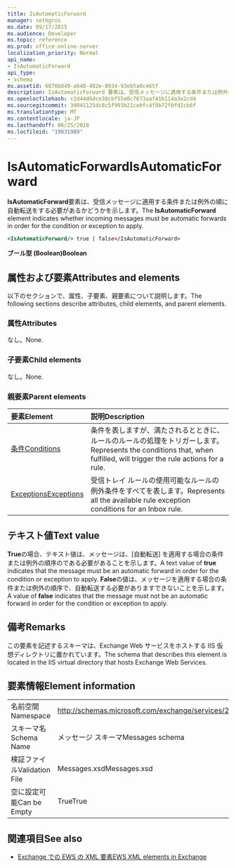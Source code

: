 ```yaml
---
title: IsAutomaticForward
manager: sethgros
ms.date: 09/17/2015
ms.audience: Developer
ms.topic: reference
ms.prod: office-online-server
localization_priority: Normal
api_name:
- IsAutomaticForward
api_type:
- schema
ms.assetid: 6876b849-a648-482e-8934-93eb5a0c465f
description: IsAutomaticForward 要素は、受信メッセージに適用する条件または例外の順に自動転送をする必要があるかどうかを示します。
ms.openlocfilehash: c2d44d6dce30cbf55e0c7673aaf41b114a3e2cd4
ms.sourcegitcommit: 34041125dc8c5f993b21cebfc4f8b72f0fd2cb6f
ms.translationtype: MT
ms.contentlocale: ja-JP
ms.lasthandoff: 06/25/2018
ms.locfileid: "19831989"
---
```

# <a name="isautomaticforward"></a><span data-ttu-id="27bee-103">IsAutomaticForward</span><span class="sxs-lookup"><span data-stu-id="27bee-103">IsAutomaticForward</span></span>

<span data-ttu-id="27bee-104">**IsAutomaticForward**要素は、受信メッセージに適用する条件または例外の順に自動転送をする必要があるかどうかを示します。</span><span class="sxs-lookup"><span data-stu-id="27bee-104">The **IsAutomaticForward** element indicates whether incoming messages must be automatic forwards in order for the condition or exception to apply.</span></span> 
  
```XML
<IsAutomaticForward/> true | false</IsAutomaticForward>
```

 <span data-ttu-id="27bee-105">**ブール型 (Boolean)**</span><span class="sxs-lookup"><span data-stu-id="27bee-105">**Boolean**</span></span>
## <a name="attributes-and-elements"></a><span data-ttu-id="27bee-106">属性および要素</span><span class="sxs-lookup"><span data-stu-id="27bee-106">Attributes and elements</span></span>

<span data-ttu-id="27bee-107">以下のセクションで、属性、子要素、親要素について説明します。</span><span class="sxs-lookup"><span data-stu-id="27bee-107">The following sections describe attributes, child elements, and parent elements.</span></span>
  
### <a name="attributes"></a><span data-ttu-id="27bee-108">属性</span><span class="sxs-lookup"><span data-stu-id="27bee-108">Attributes</span></span>

<span data-ttu-id="27bee-109">なし。</span><span class="sxs-lookup"><span data-stu-id="27bee-109">None.</span></span>
  
### <a name="child-elements"></a><span data-ttu-id="27bee-110">子要素</span><span class="sxs-lookup"><span data-stu-id="27bee-110">Child elements</span></span>

<span data-ttu-id="27bee-111">なし。</span><span class="sxs-lookup"><span data-stu-id="27bee-111">None.</span></span>
  
### <a name="parent-elements"></a><span data-ttu-id="27bee-112">親要素</span><span class="sxs-lookup"><span data-stu-id="27bee-112">Parent elements</span></span>

|<span data-ttu-id="27bee-113">**要素**</span><span class="sxs-lookup"><span data-stu-id="27bee-113">**Element**</span></span>|<span data-ttu-id="27bee-114">**説明**</span><span class="sxs-lookup"><span data-stu-id="27bee-114">**Description**</span></span>|
|:-----|:-----|
|[<span data-ttu-id="27bee-115">条件</span><span class="sxs-lookup"><span data-stu-id="27bee-115">Conditions</span></span>](conditions.md) <br/> |<span data-ttu-id="27bee-116">条件を表しますが、満たされるとときに、ルールのルールの処理をトリガーします。</span><span class="sxs-lookup"><span data-stu-id="27bee-116">Represents the conditions that, when fulfilled, will trigger the rule actions for a rule.</span></span>  <br/> |
|[<span data-ttu-id="27bee-117">Exceptions</span><span class="sxs-lookup"><span data-stu-id="27bee-117">Exceptions</span></span>](exceptions.md) <br/> |<span data-ttu-id="27bee-118">受信トレイ ルールの使用可能なルールの例外条件をすべてを表します。</span><span class="sxs-lookup"><span data-stu-id="27bee-118">Represents all the available rule exception conditions for an Inbox rule.</span></span>  <br/> |
   
## <a name="text-value"></a><span data-ttu-id="27bee-119">テキスト値</span><span class="sxs-lookup"><span data-stu-id="27bee-119">Text value</span></span>

<span data-ttu-id="27bee-120">**True**の場合、テキスト値は、メッセージは、[自動転送] を適用する場合の条件または例外の順序のである必要があることを示します。</span><span class="sxs-lookup"><span data-stu-id="27bee-120">A text value of **true** indicates that the message must be an automatic forward in order for the condition or exception to apply.</span></span> <span data-ttu-id="27bee-121">**False**の値は、メッセージを適用する場合の条件または例外の順序で、自動転送する必要がありますできないことを示します。</span><span class="sxs-lookup"><span data-stu-id="27bee-121">A value of **false** indicates that the message must not be an automatic forward in order for the condition or exception to apply.</span></span> 
  
## <a name="remarks"></a><span data-ttu-id="27bee-122">備考</span><span class="sxs-lookup"><span data-stu-id="27bee-122">Remarks</span></span>

<span data-ttu-id="27bee-123">この要素を記述するスキーマは、Exchange Web サービスをホストする IIS 仮想ディレクトリに置かれています。</span><span class="sxs-lookup"><span data-stu-id="27bee-123">The schema that describes this element is located in the IIS virtual directory that hosts Exchange Web Services.</span></span>
  
## <a name="element-information"></a><span data-ttu-id="27bee-124">要素情報</span><span class="sxs-lookup"><span data-stu-id="27bee-124">Element information</span></span>

|||
|:-----|:-----|
|<span data-ttu-id="27bee-125">名前空間</span><span class="sxs-lookup"><span data-stu-id="27bee-125">Namespace</span></span>  <br/> |http://schemas.microsoft.com/exchange/services/2006/messages  <br/> |
|<span data-ttu-id="27bee-126">スキーマ名</span><span class="sxs-lookup"><span data-stu-id="27bee-126">Schema Name</span></span>  <br/> |<span data-ttu-id="27bee-127">メッセージ スキーマ</span><span class="sxs-lookup"><span data-stu-id="27bee-127">Messages schema</span></span>  <br/> |
|<span data-ttu-id="27bee-128">検証ファイル</span><span class="sxs-lookup"><span data-stu-id="27bee-128">Validation File</span></span>  <br/> |<span data-ttu-id="27bee-129">Messages.xsd</span><span class="sxs-lookup"><span data-stu-id="27bee-129">Messages.xsd</span></span>  <br/> |
|<span data-ttu-id="27bee-130">空に設定可能</span><span class="sxs-lookup"><span data-stu-id="27bee-130">Can be Empty</span></span>  <br/> |<span data-ttu-id="27bee-131">True</span><span class="sxs-lookup"><span data-stu-id="27bee-131">True</span></span>  <br/> |
   
## <a name="see-also"></a><span data-ttu-id="27bee-132">関連項目</span><span class="sxs-lookup"><span data-stu-id="27bee-132">See also</span></span>



- [<span data-ttu-id="27bee-133">Exchange での EWS の XML 要素</span><span class="sxs-lookup"><span data-stu-id="27bee-133">EWS XML elements in Exchange</span></span>](ews-xml-elements-in-exchange.md)

